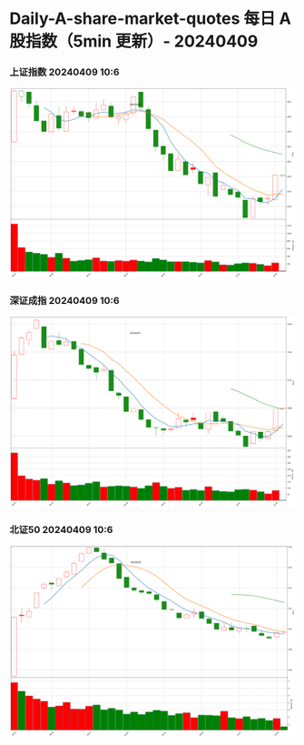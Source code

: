 
# Daily-A-share-market-quotes 每日 A 股指数（5min 更新）- 20240409

### 上证指数 20240409 10:6
![](./fig/2024/4/20240409-sh000001.png)

### 深证成指 20240409 10:6
![](./fig/2024/4/20240409-sz399001.png)

### 北证50 20240409 10:6
![](./fig/2024/4/20240409-bj899050.png)
